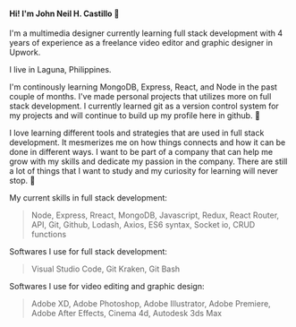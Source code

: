 #### Hi! I'm John Neil H. Castillo 👋

I'm a multimedia designer currently learning full stack development with 4 years of experience as a freelance video editor and graphic designer in Upwork.

I live in Laguna, Philippines.

I'm continously learning MongoDB, Express, React, and Node in the past couple of months. I've made personal projects that utilizes more on full stack development. I currently learned git as a version control system for my projects and will continue to build up my profile here in github. 🌱

I love learning different tools and strategies that are used in full stack development. It mesmerizes me on how things connects and how it can be done in different ways. I want to be part of a company that can help me grow with my skills and dedicate my passion in the company. There are still a lot of things that I want to study and my curiosity for learning will never stop. 👀

My current skills in full stack development:
> Node, Express, Rreact, MongoDB, Javascript, Redux, React Router, API, Git, Github, Lodash, Axios, ES6 syntax, Socket io, CRUD functions

Softwares I use for full stack development:
> Visual Studio Code, Git Kraken, Git Bash

Softwares I use for video editing and graphic design:
> Adobe XD, Adobe Photoshop, Adobe Illustrator, Adobe Premiere, Adobe After Effects, Cinema 4d, Autodesk 3ds Max

